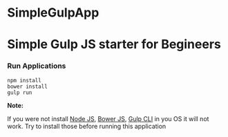 # SimpleGulpApp
<h1>Simple Gulp JS starter for Begineers</h1>
			<h3>Run Applications</h3>
<pre><code>npm install</code>
<code>bower install</code>
<code>gulp run</code></pre>
			<b>Note:</b>
			<p>If you were not install <a href="https://nodejs.org/en/" target="_blank">Node JS</a>, <a href="https://bower.io/" target="_blank">Bower JS</a>, <a href="https://gulpjs.com/" target="_blank">Gulp CLI</a> in you OS it will not work. Try to install those before running this application</p>
